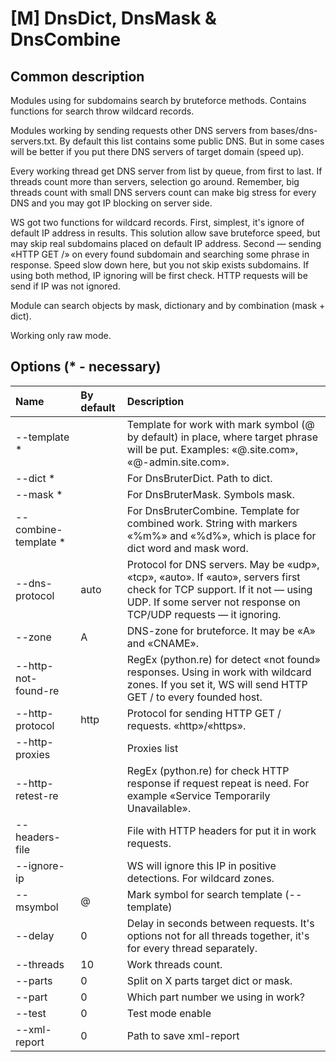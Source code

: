 # \[M\] DnsDict, DnsMask & DnsCombine

## Common description

Modules using for subdomains search by bruteforce methods. Contains functions for search throw wildcard records.

Modules working by sending requests other DNS servers from bases/dns-servers.txt. By default this list contains some public DNS. But in some cases will be better if you put there DNS servers of target domain \(speed up\).

Every working thread get DNS server from list by queue, from first to last. If threads count more than servers, selection go around. Remember, big threads count with small DNS servers count can make big stress for every DNS and you may got IP blocking on server side.

WS got two functions for wildcard records. First, simplest, it's ignore of default IP address in results. This solution allow save bruteforce speed, but may skip real subdomains placed on default IP address. Second — sending «HTTP GET /» on every found subdomain and searching some phrase in response. Speed slow down here, but you not skip exists subdomains. If using both method, IP ignoring will be first check. HTTP requests will be send if IP was not ignored.

Module can search objects by mask, dictionary and by combination \(mask + dict\).

Working only raw mode.

## Options \(\* - necessary\)

| Name | By default | Description |  
| :--- | :--- | :--- | 
| --template \* |  | Template for work with mark symbol \(@ by default\) in place, where target phrase will be put. Examples:  «@.site.com», «@-admin.site.com». |  
| --dict \* |  | For DnsBruterDict. Path to dict. |  
| --mask \* |  | For DnsBruterMask. Symbols mask. |  
| --combine-template \* |  | For DnsBruterCombine. Template for combined work. String with markers «%m%» and «%d%», which is place for dict word and mask word. |  
| --dns-protocol | auto | Protocol for DNS servers. May be «udp», «tcp», «auto». If «auto», servers first check for TCP support. If it not — using UDP. If some server not response on TCP/UDP requests — it ignoring. |  
| --zone | A | DNS-zone for bruteforce. It may be «А» and «CNAME». |  
| --http-not-found-re |  | RegEx \(python.re\) for detect «not found» responses. Using in work with wildcard zones. If you set it, WS will send HTTP GET / to every founded host. | 
| --http-protocol | http | Protocol for sending HTTP GET / requests. «http»/«https». |  
| --http-proxies |  | Proxies list |  
| --http-retest-re |  | RegEx \(python.re\) for check HTTP response if request repeat is need. For example «Service Temporarily Unavailable». |  
| --headers-file |  | File with HTTP headers for put it in work requests. |  
| --ignore-ip |  | WS will ignore this IP in positive detections. For wildcard zones. |  
| --msymbol | @ | Mark symbol for search template \(--template\) |
| --delay | 0 | Delay in seconds  between requests. It's options not for all threads together, it's for every thread separately. |
| --threads | 10 | Work threads count. |
| --parts | 0 | Split on X parts target dict or mask. |
| --part | 0 | Which part number we using in work? |
| --test | 0 | Test mode enable |
| --xml-report | 0 | Path to save xml-report |

